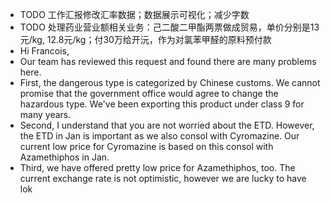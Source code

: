 - TODO 工作汇报修改汇率数据；数据展示可视化；减少字数
- TODO 处理药业营业额相关业务：己二酸二甲酯两票做成贸易，单价分别是13元/kg, 12.8元/kg；付30万给开沅，作为对氯苯甲醛的原料预付款
- Hi Francois,
- Our team has reviewed this request and found there are many problems here.
- First, the dangerous type is categorized by Chinese customs. We cannot promise that the government office would agree to change the hazardous type. We've been exporting this product under class 9 for many years.
- Second, I understand that you are not worried about the ETD. However, the ETD in Jan is important as we also consol with Cyromazine. Our current low price for Cyromazine is based on this consol with Azamethiphos in Jan.
- Third, we have offered pretty low price for Azamethiphos, too. The current exchange rate is not optimistic, however we are lucky to have lok
